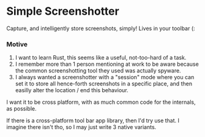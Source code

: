 # Simple Screenshotter
Capture, and intelligently store screenshots, simply! Lives in your toolbar (:

### Motive
1. I want to learn Rust, this seems like a useful, not-too-hard of a task. 
2. I remember more than 1 person mentioning at work to be aware because the common
screenshotting tool they used was actually spyware.
3. I always wanted a screenshotter with a "session" mode where you can
set it to store all hence-forth screenshots in a specific place, and then
easilly alter the location / end this behaviour.

I want it to be cross platform, with as much common code for the internals, as possible.

If there is a cross-platform tool bar app library, then I'd try use that. 
I imagine there isn't tho, so I may just write 3 native variants.
